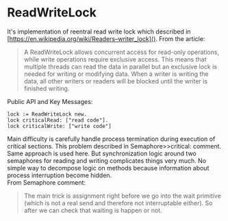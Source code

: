 # ReadWriteLock
It's implementation of reentral read write lock which described in 
[https://en.wikipedia.org/wiki/Readers–writer_lock](). From the article:

> A ReadWriteLock allows concurrent access for read-only operations, while write operations require exclusive access. This means that multiple threads can read the data in parallel but an exclusive lock is needed for writing or modifying data. When a writer is writing the data, all other writers or readers will be blocked until the writer is finished writing.

Public API and Key Messages:
```Smalltalk
lock := ReadWriteLock new.
lock criticalRead: ["read code"].
lock criticalWrite: ["write code"]
```
Main difficulty is carefully handle process termination during execution of critical sections. This problem described in Semaphore>>critical: comment. Same approach is used here. But synchronization logic around two semaphores for reading and writing complicates things very much. No simple way to decompose logic on methods because information about process interruption become hidden.</br>
From Semaphore comment:
>The main trick is assignment right before we go into the wait primitive (which is not a real send and therefore not interruptable either). So after we can check that waiting is happen or not.
